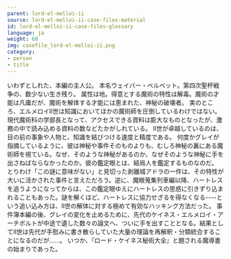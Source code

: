 ```yaml
---
parent: lord-el-melloi-ii
source: lord-el-melloi-ii-case-files-material
id: lord-el-melloi-ii-case-files-glossary
language: ja
weight: 68
img: casefile_lord-el-melloi-ii.png
category:
- person
- title
---
```


いわずとしれた、本編の主人公。
本名ウェイバー・ベルベット。第四次聖杯戦争の、数少ない生き残り。
属性は地。得意とする魔術の特性は解毒。魔術の才能は凡庸だが、魔術を解体する才能には恵まれた、神秘の破壊者。
実のところ、エルメロイII世は知識においてほかの魔術師を圧倒しているわけではない。現代魔術科の学部長となって、アクセスできる資料は膨大なものとなったが、激務の中で読み込める資料の数などたかがしれている。
II世が卓越しているのは、目の前の事象や人物と、知識を結びつける速度と精度である。
何度かグレイが指摘しているように、彼は神秘や事件そのものよりも、むしろ神秘の裏にある魔術師を視ている。なぜ、そのような神秘があるのか、なぜそのような神秘に手を出さねばならなかったのか。彼の鑑定眼とは、結局人を鑑定するものなのだ。
とりわけ「この謎に意味がない」と見切った剥離城アドラの一件は、その特性が大いに活かされた事件と言えただろう。逆に、魔眼蒐集列車編以降、ハートレスを追うようになってからは、この鑑定眼ゆえにハートレスの思惑に引きずり込まれることもあった。謎を解くほど、ハートレスに協力せざるを得なくなる----という追い込み方は、II世の解体に対する極めて有効なハッキング方法だった。
事件簿本編の後、グレイの変化を止めるために、先代のケイネス・エルメロイ・アーチボルトが中途で遺した数々の論文へ、ついに手を出すこととなる。結果としてII世は先代が手慰みに書き散らしていた大量の理論を再解釈・分類統合することになるのだが……。
いつか、『ロード・ケイネス秘術大全』と題される魔導書の始まりであった。
